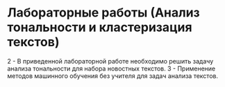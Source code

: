 # Лабораторные работы (Анализ тональности и кластеризация текстов)

2 - В приведенной лабораторной работе необходимо решить задачу анализа тональности для набора новостных текстов. 
3 - Применение методов машинного обучения без учителя для задач анализа текстов.
